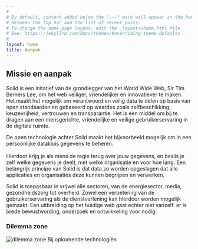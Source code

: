 ```yaml
---
#
# By default, content added below the "---" mark will appear in the home page
# between the top bar and the list of recent posts.
# To change the home page layout, edit the _layouts/home.html file.
# See: https://jekyllrb.com/docs/themes/#overriding-theme-defaults
#
layout: home
title: Aanpak
---
```


## Missie en aanpak

Solid is een initatief van de grondlegger van het World Wide Web, Sir Tim Berners Lee, om het web veiliger, vriendelijker en innovatiever te maken.
Het maakt het mogelijk om verantwoord en veilig data te delen op basis van open standaarden en gebaseerd op waardes zoals zelfbeschikking, keuzevrijheid, vertrouwen en transparantie.
Het is een middel om bij te dragen aan een mensgerichte, vriendelijke en veilige gebruikerservaring in de digitale ruimte.

De open technologie achter Solid maakt het bijvoorbeeld mogelijk om in een persoonlijke datakluis gegevens te beheren.  <br> <br> Hierdoor krijg je als mens de regie terug over jouw gegevens, en beslis je zelf welke gegevens je deelt, met welke organisatie en voor hoe lang. Een belangrijk principe van Solid is dat data zo worden opgeslagen dat alle applicaties en organisaties deze kunnen begrijpen en verwerken.

Solid is toepasbaar in vrijwel alle sectoren, van de energiesector, media, gezondheidszorg tot overheid. Zowel een verbetering van de gebruikerservaring als de dienstverlening kan hierdoor worden mogelijk gemaakt. Een uitbreiding op het huidige web gaat echter niet vanzelf: er is brede bewustwording, onderzoek en ontwikkeling voor nodig.

### Dilemma zone 
![dilemma zone](https://github.com/DecentralDesignStudio/decentraldesignstudio.github.io/assets/55687057/810e52e7-eb1b-4811-bc8a-bca4aab02814)
Bij opkomende technologiën
